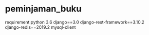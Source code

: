 # peminjaman_buku
requirement 
python 3.6
django==3.0
django-rest-framework==3.10.2
django-redis==2019.2
mysql-client
